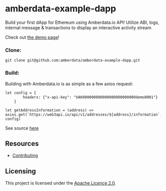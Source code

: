 # amberdata-example-dapp
Build your first dApp for Ethereum using Amberdata.io API! Utilize ABI, logs, internal message &amp; transactions to display an interactive activity stream

Check out [the demo page](https://amberdata.github.io/amberdata-example-dapp/)!

### Clone:
``
git clone git@github.com:amberdata/amberdata-example-dapp.git
``

### Build:

Building with Amberdata.io is as simple as a few axios request:

```
let config = {
        headers: {"x-api-key": "UAK000000000000000000000000demo0001"}
    }

let getAddressInformation = (address) => axios.get(`https://web3api.io/api/v1/addresses/${address}/information`, config)

```
See source [here](https://github.com/amberdata/amberdata-example-dapp/blob/ae5062d9eafc96ab8d6f3d396f6e6b1d478c97dd/index.js#L23-L37)

## Resources

- [Contributing](./CONTRIBUTING.md)

## Licensing

This project is licensed under the [Apache Licence 2.0](./LICENSE).
